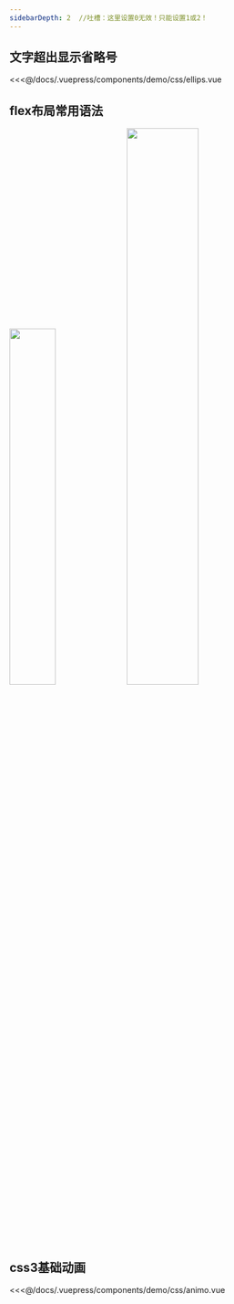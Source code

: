 ```yaml
---
sidebarDepth: 2  //吐槽：这里设置0无效！只能设置1或2！
---
```


## 文字超出显示省略号 
<docc-self description="文字超出显示省略号" onlineLink="https://codepen.io/1011cat/pen/KjEOWO"> 
  <demo-css-ellips></demo-css-ellips>
  <highlight-code slot="codeText" lang="vue">
<<<@/docs/.vuepress/components/demo/css/ellips.vue
 </highlight-code>
</docc-self>

## flex布局常用语法  
<docc-self description="Flex是 Flexible Box 的缩写，意为'弹性布局'，用来为盒状模型提供最大的灵活性。" onlineLink="#/">
<div>
  <img src="/img/flex1.png" style="width:40%;">
  <img src="/img/flex.png" style="width:50%;">
</div>
  
</docc-self>
 
## css3基础动画
<docc-self description="css旋转动画" onlineLink="https://codepen.io/1011cat/pen/KjEOWO">
  <demo-css-animo></demo-css-animo>
  <highlight-code slot="codeText" lang="vue">
<<<@/docs/.vuepress/components/demo/css/animo.vue
  </highlight-code>
</docc-self>
 